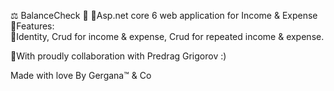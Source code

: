 ⚖️ BalanceCheck 💸
📌Asp.net core 6 web application for Income & Expense <br>
📌Features:<br>
📌Identity, Crud for income & expense, Crud for repeated income & expense.


📍With proudly collaboration with Predrag Grigorov :)

Made with love By Gergana™ & Co
